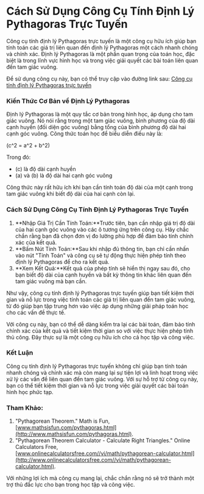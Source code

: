 Cách Sử Dụng Công Cụ Tính Định Lý Pythagoras Trực Tuyến
=======================================================

Công cụ tính định lý Pythagoras trực tuyến là một công cụ hữu ích giúp bạn tính toán các giá trị liên quan đến định lý Pythagoras một cách nhanh chóng và chính xác. Định lý Pythagoras là một phần quan trọng của toán học, đặc biệt là trong lĩnh vực hình học và trong việc giải quyết các bài toán liên quan đến tam giác vuông.

Để sử dụng công cụ này, bạn có thể truy cập vào đường link sau: [Công cụ tính định lý Pythagoras trực tuyến](https://www.onlinecalculatorsfree.com/vi/math/pythagorean-calculator.html)

### Kiến Thức Cơ Bản về Định Lý Pythagoras

Định lý Pythagoras là một quy tắc cơ bản trong hình học, áp dụng cho tam giác vuông. Nó nói rằng trong một tam giác vuông, bình phương của độ dài cạnh huyền (đối diện góc vuông) bằng tổng của bình phương độ dài hai cạnh góc vuông. Công thức toán học để biểu diễn điều này là:

(c^2 = a^2 + b^2)

Trong đó:

- (c) là độ dài cạnh huyền
- (a) và (b) là độ dài hai cạnh góc vuông

Công thức này rất hữu ích khi bạn cần tính toán độ dài của một cạnh trong tam giác vuông khi biết độ dài của hai cạnh còn lại.

### Cách Sử Dụng Công Cụ Tính Định Lý Pythagoras Trực Tuyến

1. **Nhập Giá Trị Cần Tính Toán:**Trước tiên, bạn cần nhập giá trị độ dài của hai cạnh góc vuông vào các ô tương ứng trên công cụ. Hãy chắc chắn rằng bạn đã chọn đơn vị đo lường phù hợp để đảm bảo tính chính xác của kết quả.
2. **Bấm Nút Tính Toán:**Sau khi nhập đủ thông tin, bạn chỉ cần nhấn vào nút "Tính Toán" và công cụ sẽ tự động thực hiện phép tính theo định lý Pythagoras để cho ra kết quả.
3. **Xem Kết Quả:**Kết quả của phép tính sẽ hiển thị ngay sau đó, cho bạn biết độ dài của cạnh huyền và bất kỳ thông tin khác liên quan đến tam giác vuông mà bạn cần.

Như vậy, công cụ tính định lý Pythagoras trực tuyến giúp bạn tiết kiệm thời gian và nỗ lực trong việc tính toán các giá trị liên quan đến tam giác vuông, từ đó giúp bạn tập trung hơn vào việc áp dụng những giải pháp toán học cho các vấn đề thực tế.

Với công cụ này, bạn có thể dễ dàng kiểm tra lại các bài toán, đảm bảo tính chính xác của kết quả và tiết kiệm thời gian so với việc thực hiện phép tính thủ công. Đây thực sự là một công cụ hữu ích cho cả học tập và công việc.

### Kết Luận

Công cụ tính định lý Pythagoras trực tuyến không chỉ giúp bạn tính toán nhanh chóng và chính xác mà còn mang lại sự tiện lợi và linh hoạt trong việc xử lý các vấn đề liên quan đến tam giác vuông. Với sự hỗ trợ từ công cụ này, bạn có thể tiết kiệm thời gian và nỗ lực trong việc giải quyết các bài toán hình học phức tạp.

### Tham Khảo:

1. "Pythagorean Theorem." Math is Fun, [www.mathsisfun.com/pythagoras.html](http://www.mathsisfun.com/pythagoras.html).
2. "Pythagorean Theorem Calculator - Calculate Right Triangles." Online Calculators Free, [www.onlinecalculatorsfree.com//vi/math/pythagorean-calculator.html](http://www.onlinecalculatorsfree.com//vi/math/pythagorean-calculator.html).

Với những lợi ích mà công cụ mang lại, chắc chắn rằng nó sẽ trở thành một trợ thủ đắc lực cho bạn trong học tập và công việc.